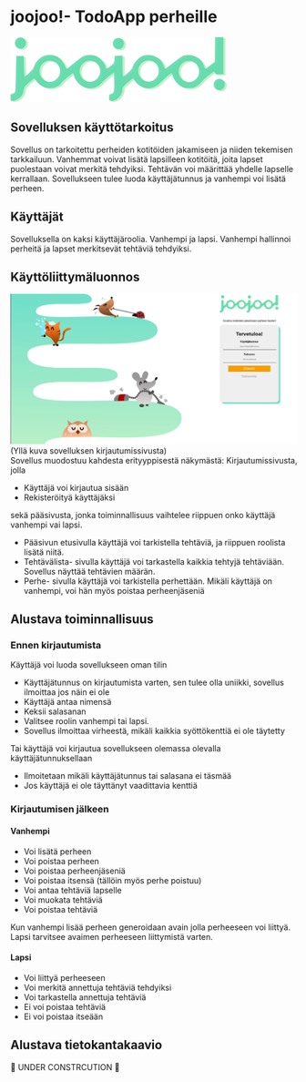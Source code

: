 # joojoo!- TodoApp perheille

![sovelluksen logo](https://github.com/nothros/TodoApp-for-families/blob/main/static/logo2.png)

## Sovelluksen käyttötarkoitus

Sovellus on tarkoitettu perheiden kotitöiden jakamiseen ja niiden tekemisen tarkkailuun. Vanhemmat voivat lisätä lapsilleen kotitöitä, 
joita lapset puolestaan voivat merkitä tehdyiksi. Tehtävän voi määrittää yhdelle lapselle kerrallaan. Sovellukseen tulee luoda käyttäjätunnus
ja vanhempi voi lisätä perheen.

## Käyttäjät
Sovelluksella on kaksi käyttäjäroolia. Vanhempi ja lapsi. Vanhempi hallinnoi perheitä ja lapset merkitsevät tehtäviä tehdyiksi.

## Käyttöliittymäluonnos
![ruudunkaappaus kirjautumissivusta](https://raw.githubusercontent.com/nothros/TodoApp-for-families/main/dokumentaatio/loginpagescreenshot.png)
(Yllä kuva sovelluksen kirjautumissivusta) <br />
Sovellus muodostuu kahdesta erityyppisestä näkymästä:
Kirjautumissivusta, jolla
- Käyttäjä voi kirjautua sisään
- Rekisteröityä käyttäjäksi

sekä pääsivusta, jonka toiminnallisuus vaihtelee riippuen onko käyttäjä vanhempi vai lapsi.
- Pääsivun etusivulla käyttäjä voi tarkistella tehtäviä, ja riippuen roolista lisätä niitä.
- Tehtävälista- sivulla käyttäjä voi tarkastella kaikkia tehtyjä tehtäviään. Sovellus näyttää tehtävien määrän. 
- Perhe- sivulla käyttäjä voi tarkistella perhettään. Mikäli käyttäjä on vanhempi, voi hän myös poistaa perheenjäseniä

## Alustava toiminnallisuus

### Ennen kirjautumista

Käyttäjä voi luoda sovellukseen oman tilin

-   Käyttäjätunnus on kirjautumista varten, sen tulee olla uniikki, sovellus ilmoittaa jos näin ei ole
- Käyttäjä antaa nimensä
- Keksii salasanan
- Valitsee roolin vanhempi tai lapsi.
-   Sovellus ilmoittaa virheestä, mikäli kaikkia syöttökenttiä ei ole täytetty

Tai käyttäjä voi kirjautua sovellukseen olemassa olevalla käyttäjätunnuksellaan

-   Ilmoitetaan mikäli käyttäjätunnus tai salasana ei täsmää
-   Jos käyttäjä ei ole täyttänyt vaadittavia kenttiä

### Kirjautumisen jälkeen

#### Vanhempi
- Voi lisätä perheen
- Voi poistaa perheen
- Voi poistaa perheenjäseniä
- Voi poistaa itsensä (tällöin myös perhe poistuu)
- Voi antaa tehtäviä lapselle
- Voi muokata tehtäviä
- Voi poistaa tehtäviä

Kun vanhempi lisää perheen generoidaan avain jolla perheeseen voi liittyä. Lapsi tarvitsee avaimen perheeseen liittymistä varten.

#### Lapsi
- Voi liittyä perheeseen
- Voi merkitä annettuja tehtäviä tehdyiksi
- Voi tarkastella annettuja tehtäviä
- Ei voi poistaa tehtäviä
- Ei voi poistaa itseään

## Alustava tietokantakaavio
:construction: UNDER CONSTRCUTION :construction:

